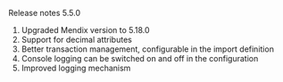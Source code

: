Release notes 5.5.0

1) Upgraded Mendix version to 5.18.0
2) Support for decimal attributes
3) Better transaction management, configurable in the import definition
4) Console logging can be switched on and off in the configuration
5) Improved logging mechanism